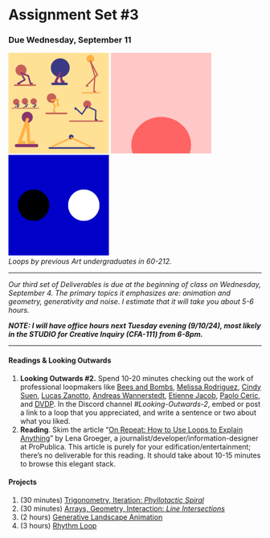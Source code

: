 # Assignment Set #3

### Due Wednesday, September 11

<img src="../../openprocessing_images/loop-dinkolas.gif" width="200" height="200"> <img src="../../openprocessing_images/loop-alyssa.gif" width="200" height="200"> <img src="../../openprocessing_images/loop-jun.gif" width="200" height="200"><br />*Loops by previous Art undergraduates in 60-212.*

---

*Our third set of Deliverables is due at the beginning of class on Wednesday, September 4. The primary topics it emphasizes are: animation and geometry, generativity and noise. I estimate that it will take you about 5-6 hours.*

***NOTE: I will have office hours next Tuesday evening (9/10/24), most likely in the STUDIO for Creative Inquiry (CFA-111) from 6-8pm.***

---

#### Readings & Looking Outwards

1. **Looking Outwards #2.** Spend 10-20 minutes checking out the work of professional loopmakers like [Bees and Bombs](https://www.instagram.com/davebeesbombs/), [Melissa Rodriguez](https://objkt.com/profile/tz1UtTasn4DTyb9rHYnLAjxSQHfkvAWtBbAQ/created), [Cindy Suen](https://cargocollective.com/cindysuen), [Lucas Zanotto](https://www.instagram.com/lucas_zanotto/?hl=en), [Andreas Wannerstedt](https://andreaswannerstedt.se/projects), [Etienne Jacob](https://bleuje.com/animationsite/), [Paolo Ceric](https://patakk.tumblr.com/), and [DVDP](https://www.instagram.com/dvdp/). In the Discord channel *#Looking-Outwards-2*, embed or post a link to a loop that you appreciated, and write a sentence or two about what you liked.
2. **Reading**. Skim the article “[On Repeat: How to Use Loops to Explain Anything](https://www.propublica.org/nerds/on-repeat-how-to-use-loops-to-explain-anything)” by Lena Groeger, a journalist/developer/information-designer at ProPublica. This article is purely for your edification/entertainment; there’s no deliverable for this reading. It should take about 10-15 minutes to browse this elegant stack.


#### Projects

1. (30 minutes) [Trigonometry, Iteration: *Phyllotactic Spiral*](https://openprocessing.org/class/93074/#/c/93564)
2. (30 minutes) [Arrays, Geometry, Interaction: *Line Intersections*](https://openprocessing.org/class/93074/#/c/93559)
3. (2 hours) [Generative Landscape Animation](https://openprocessing.org/class/93074/#/c/93563)
4. (3 hours) [Rhythm Loop](https://openprocessing.org/class/93074/#/c/93560)